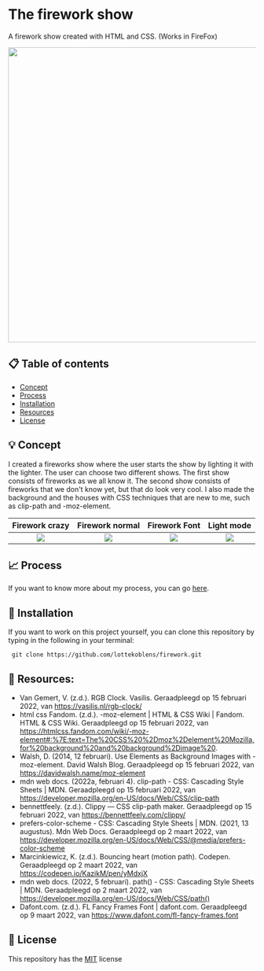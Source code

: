 # The firework show

A firework show created with HTML and CSS. (Works in FireFox)

<img src="https://github.com/lottekoblens/firework/blob/main/images/Vuurwerkshow.gif" width="600">

## :clipboard: Table of contents
* [Concept](https://github.com/lottekoblens/firework#bulb-concept)
* [Process](https://github.com/lottekoblens/firework#chart_with_upwards_trend-process)
* [Installation](https://github.com/lottekoblens/firework#wrench-installation)
* [Resources](https://github.com/lottekoblens/firework#open_file_folder-resources)
* [License](https://github.com/lottekoblens/firework#bookmark-license)

## :bulb: Concept

I created a fireworks show where the user starts the show by lighting it with the lighter. The user can choose two different shows. The first show consists of fireworks as we all know it. The second show consists of fireworks that we don't know yet, but that do look very cool. I also made the background and the houses with CSS techniques that are new to me, such as clip-path and -moz-element.

Firework crazy | Firework normal | Firework Font | Light mode
:-------------------------:|:-------------------------:|:-------------------------:|:-------------------------:
![](https://github.com/lottekoblens/firework/blob/main/images/concept1.png) |  ![](https://github.com/lottekoblens/firework/blob/main/images/concept2.png) | ![](https://github.com/lottekoblens/firework/blob/main/images/concept3.png) | ![](https://github.com/lottekoblens/firework/blob/main/images/concept4.png)

## :chart_with_upwards_trend: Process

If you want to know more about my process, you can go [here](https://github.com/lottekoblens/firework/wiki/Proces).

## :wrench: Installation

If you want to work on this project yourself, you can clone this repository by typing in the following in your terminal:

``` git clone https://github.com/lottekoblens/firework.git```

## :open_file_folder: Resources:
* Van Gemert, V. (z.d.). RGB Clock. Vasilis. Geraadpleegd op 15 februari 2022, van https://vasilis.nl/rgb-clock/
* html css Fandom. (z.d.). -moz-element | HTML & CSS Wiki | Fandom. HTML & CSS Wiki. Geraadpleegd op 15 februari 2022, van https://htmlcss.fandom.com/wiki/-moz-element#:%7E:text=The%20CSS%20%2Dmoz%2Delement%20Mozilla,for%20background%20and%20background%2Dimage%20.
* Walsh, D. (2014, 12 februari). Use Elements as Background Images with -moz-element. David Walsh Blog. Geraadpleegd op 15 februari 2022, van https://davidwalsh.name/moz-element
* mdn web docs. (2022a, februari 4). clip-path - CSS: Cascading Style Sheets | MDN. Geraadpleegd op 15 februari 2022, van https://developer.mozilla.org/en-US/docs/Web/CSS/clip-path
* bennettfeely. (z.d.). Clippy — CSS clip-path maker. Geraadpleegd op 15 februari 2022, van https://bennettfeely.com/clippy/
* prefers-color-scheme - CSS: Cascading Style Sheets | MDN. (2021, 13 augustus). Mdn Web Docs. Geraadpleegd op 2 maart 2022, van https://developer.mozilla.org/en-US/docs/Web/CSS/@media/prefers-color-scheme
* Marcinkiewicz, K. (z.d.). Bouncing heart (motion path). Codepen. Geraadpleegd op 2 maart 2022, van https://codepen.io/KazikM/pen/yMdxjX
* mdn web docs. (2022, 5 februari). path() - CSS: Cascading Style Sheets | MDN. Geraadpleegd op 2 maart 2022, van https://developer.mozilla.org/en-US/docs/Web/CSS/path()
* Dafont.com. (z.d.). FL Fancy Frames Font | dafont.com. Geraadpleegd op 9 maart 2022, van https://www.dafont.com/fl-fancy-frames.font

## :bookmark: License

This repository has the [MIT](https://github.com/lottekoblens/firework/blob/main/LICENSE) license
